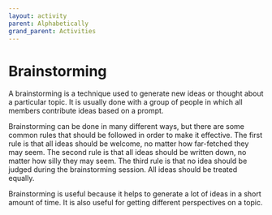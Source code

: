 ```yaml
---
layout: activity
parent: Alphabetically
grand_parent: Activities
---
```


# Brainstorming

A brainstorming is a technique used to generate new ideas or thought about a particular topic. It is usually done with a group of people in which all members contribute ideas based on a prompt. 

 Brainstorming can be done in many different ways, but there are some common rules that should be followed in order to make it effective. The first rule is that all ideas should be welcome, no matter how far-fetched they may seem. The second rule is that all ideas should be written down, no matter how silly they may seem. The third rule is that no idea should be judged during the brainstorming session. All ideas should be treated equally.

 Brainstorming is useful because it helps to generate a lot of ideas in a short amount of time. It is also useful for getting different perspectives on a topic.

